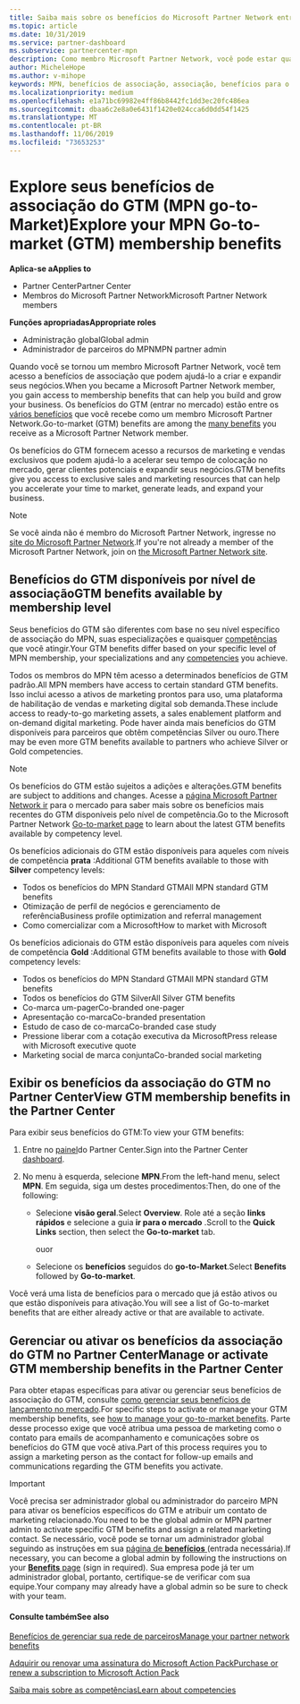 ```yaml
---
title: Saiba mais sobre os benefícios do Microsoft Partner Network entrar no mercado | Centro de parceiros
ms.topic: article
ms.date: 10/31/2019
ms.service: partner-dashboard
ms.subservice: partnercenter-mpn
description: Como membro Microsoft Partner Network, você pode estar qualificado para determinados benefícios de entrada no mercado. Saiba mais sobre os diferentes níveis de benefícios disponíveis para o mercado e como ativá-los e gerenciá-los no Partner Center.
author: MicheleHope
ms.author: v-mihope
keywords: MPN, benefícios de associação, associação, benefícios para o mercado, lançamento no mercado, ir para mercado, GTM, associação Gold, associação Silver
ms.localizationpriority: medium
ms.openlocfilehash: e1a71bc69982e4ff86b8442fc1dd3ec20fc486ea
ms.sourcegitcommit: dbaa6c2e8a0e6431f1420e024cca6d0dd54f1425
ms.translationtype: MT
ms.contentlocale: pt-BR
ms.lasthandoff: 11/06/2019
ms.locfileid: "73653253"
---
```

# <a name="explore-your-mpn-go-to-market-gtm-membership-benefits"></a><span data-ttu-id="88a19-105">Explore seus benefícios de associação do GTM (MPN go-to-Market)</span><span class="sxs-lookup"><span data-stu-id="88a19-105">Explore your MPN Go-to-market (GTM) membership benefits</span></span>

<span data-ttu-id="88a19-106">**Aplica-se a**</span><span class="sxs-lookup"><span data-stu-id="88a19-106">**Applies to**</span></span>

- <span data-ttu-id="88a19-107">Partner Center</span><span class="sxs-lookup"><span data-stu-id="88a19-107">Partner Center</span></span>
- <span data-ttu-id="88a19-108">Membros do Microsoft Partner Network</span><span class="sxs-lookup"><span data-stu-id="88a19-108">Microsoft Partner Network members</span></span>

<span data-ttu-id="88a19-109">**Funções apropriadas**</span><span class="sxs-lookup"><span data-stu-id="88a19-109">**Appropriate roles**</span></span>

- <span data-ttu-id="88a19-110">Administração global</span><span class="sxs-lookup"><span data-stu-id="88a19-110">Global admin</span></span>
- <span data-ttu-id="88a19-111">Administrador de parceiros do MPN</span><span class="sxs-lookup"><span data-stu-id="88a19-111">MPN partner admin</span></span>

<span data-ttu-id="88a19-112">Quando você se tornou um membro Microsoft Partner Network, você tem acesso a benefícios de associação que podem ajudá-lo a criar e expandir seus negócios.</span><span class="sxs-lookup"><span data-stu-id="88a19-112">When you became a Microsoft Partner Network member, you gain access to membership benefits that can help you build and grow your business.</span></span> <span data-ttu-id="88a19-113">Os benefícios do GTM (entrar no mercado) estão entre os [vários benefícios](https://partner.microsoft.com/manage-your-partner-network-benefits) que você recebe como um membro Microsoft Partner Network.</span><span class="sxs-lookup"><span data-stu-id="88a19-113">Go-to-market (GTM) benefits are among the [many benefits](https://partner.microsoft.com/manage-your-partner-network-benefits) you receive as a Microsoft Partner Network member.</span></span> 

<span data-ttu-id="88a19-114">Os benefícios do GTM fornecem acesso a recursos de marketing e vendas exclusivos que podem ajudá-lo a acelerar seu tempo de colocação no mercado, gerar clientes potenciais e expandir seus negócios.</span><span class="sxs-lookup"><span data-stu-id="88a19-114">GTM benefits give you access to exclusive sales and marketing resources that can help you accelerate your time to market, generate leads, and expand your business.</span></span>

>[!NOTE]
><span data-ttu-id="88a19-115">Se você ainda não é membro do Microsoft Partner Network, ingresse no [site do Microsoft Partner Network](https://partner.microsoft.com/membership).</span><span class="sxs-lookup"><span data-stu-id="88a19-115">If you're not already a member of the Microsoft Partner Network, join on [the Microsoft Partner Network site](https://partner.microsoft.com/membership).</span></span>


## <a name="gtm-benefits-available-by-membership-level"></a><span data-ttu-id="88a19-116">Benefícios do GTM disponíveis por nível de associação</span><span class="sxs-lookup"><span data-stu-id="88a19-116">GTM benefits available by membership level</span></span>

<span data-ttu-id="88a19-117">Seus benefícios do GTM são diferentes com base no seu nível específico de associação do MPN, suas especializações e quaisquer [competências](learn-about-competencies.md) que você atingir.</span><span class="sxs-lookup"><span data-stu-id="88a19-117">Your GTM benefits differ based on your specific level of MPN membership, your specializations and any [competencies](learn-about-competencies.md) you achieve.</span></span>

<span data-ttu-id="88a19-118">Todos os membros do MPN têm acesso a determinados benefícios de GTM padrão.</span><span class="sxs-lookup"><span data-stu-id="88a19-118">All MPN members have access to certain standard GTM benefits.</span></span> <span data-ttu-id="88a19-119">Isso inclui acesso a ativos de marketing prontos para uso, uma plataforma de habilitação de vendas e marketing digital sob demanda.</span><span class="sxs-lookup"><span data-stu-id="88a19-119">These include access to ready-to-go marketing assets, a sales enablement platform and on-demand digital marketing.</span></span> <span data-ttu-id="88a19-120">Pode haver ainda mais benefícios do GTM disponíveis para parceiros que obtêm competências Silver ou ouro.</span><span class="sxs-lookup"><span data-stu-id="88a19-120">There may be even more GTM benefits available to partners who achieve Silver or Gold competencies.</span></span>

>[!NOTE]
><span data-ttu-id="88a19-121">Os benefícios do GTM estão sujeitos a adições e alterações.</span><span class="sxs-lookup"><span data-stu-id="88a19-121">GTM benefits are subject to additions and changes.</span></span> <span data-ttu-id="88a19-122">Acesse a [página Microsoft Partner Network ir](https://partner.microsoft.com/membership/go-to-market) para o mercado para saber mais sobre os benefícios mais recentes do GTM disponíveis pelo nível de competência.</span><span class="sxs-lookup"><span data-stu-id="88a19-122">Go to the Microsoft Partner Network [Go-to-market page](https://partner.microsoft.com/membership/go-to-market) to learn about the latest GTM benefits available by competency level.</span></span>

<span data-ttu-id="88a19-123">Os benefícios adicionais do GTM estão disponíveis para aqueles com níveis de competência **prata** :</span><span class="sxs-lookup"><span data-stu-id="88a19-123">Additional GTM benefits available to those with **Silver** competency levels:</span></span>

- <span data-ttu-id="88a19-124">Todos os benefícios do MPN Standard GTM</span><span class="sxs-lookup"><span data-stu-id="88a19-124">All MPN standard GTM benefits</span></span>
- <span data-ttu-id="88a19-125">Otimização de perfil de negócios e gerenciamento de referência</span><span class="sxs-lookup"><span data-stu-id="88a19-125">Business profile optimization and referral management</span></span>
- <span data-ttu-id="88a19-126">Como comercializar com a Microsoft</span><span class="sxs-lookup"><span data-stu-id="88a19-126">How to market with Microsoft</span></span>

<span data-ttu-id="88a19-127">Os benefícios adicionais do GTM estão disponíveis para aqueles com níveis de competência **Gold** :</span><span class="sxs-lookup"><span data-stu-id="88a19-127">Additional GTM benefits available to those with **Gold** competency levels:</span></span>

- <span data-ttu-id="88a19-128">Todos os benefícios do MPN Standard GTM</span><span class="sxs-lookup"><span data-stu-id="88a19-128">All MPN standard GTM benefits</span></span>
- <span data-ttu-id="88a19-129">Todos os benefícios do GTM Silver</span><span class="sxs-lookup"><span data-stu-id="88a19-129">All Silver GTM benefits</span></span>
- <span data-ttu-id="88a19-130">Co-marca um-pager</span><span class="sxs-lookup"><span data-stu-id="88a19-130">Co-branded one-pager</span></span>
- <span data-ttu-id="88a19-131">Apresentação co-marca</span><span class="sxs-lookup"><span data-stu-id="88a19-131">Co-branded presentation</span></span>
- <span data-ttu-id="88a19-132">Estudo de caso de co-marca</span><span class="sxs-lookup"><span data-stu-id="88a19-132">Co-branded case study</span></span>
- <span data-ttu-id="88a19-133">Pressione liberar com a cotação executiva da Microsoft</span><span class="sxs-lookup"><span data-stu-id="88a19-133">Press release with Microsoft executive quote</span></span>
- <span data-ttu-id="88a19-134">Marketing social de marca conjunta</span><span class="sxs-lookup"><span data-stu-id="88a19-134">Co-branded social marketing</span></span>

## <a name="view-gtm-membership-benefits-in-the-partner-center"></a><span data-ttu-id="88a19-135">Exibir os benefícios da associação do GTM no Partner Center</span><span class="sxs-lookup"><span data-stu-id="88a19-135">View GTM membership benefits in the Partner Center</span></span>

<span data-ttu-id="88a19-136">Para exibir seus benefícios do GTM:</span><span class="sxs-lookup"><span data-stu-id="88a19-136">To view your GTM benefits:</span></span>

1. <span data-ttu-id="88a19-137">Entre no [painel]( https://docs.microsoft.com/partner-center/)do Partner Center.</span><span class="sxs-lookup"><span data-stu-id="88a19-137">Sign into the Partner Center [dashboard]( https://docs.microsoft.com/partner-center/).</span></span>

2. <span data-ttu-id="88a19-138">No menu à esquerda, selecione **MPN**.</span><span class="sxs-lookup"><span data-stu-id="88a19-138">From the left-hand menu, select **MPN**.</span></span> <span data-ttu-id="88a19-139">Em seguida, siga um destes procedimentos:</span><span class="sxs-lookup"><span data-stu-id="88a19-139">Then, do one of the following:</span></span>

    - <span data-ttu-id="88a19-140">Selecione **visão geral**.</span><span class="sxs-lookup"><span data-stu-id="88a19-140">Select **Overview**.</span></span> <span data-ttu-id="88a19-141">Role até a seção **links rápidos** e selecione a guia **ir para o mercado** .</span><span class="sxs-lookup"><span data-stu-id="88a19-141">Scroll to the **Quick Links** section, then select the **Go-to-market** tab.</span></span>

      <span data-ttu-id="88a19-142">ou</span><span class="sxs-lookup"><span data-stu-id="88a19-142">or</span></span>

    - <span data-ttu-id="88a19-143">Selecione os **benefícios** seguidos do **go-to-Market**.</span><span class="sxs-lookup"><span data-stu-id="88a19-143">Select **Benefits** followed by **Go-to-market**.</span></span>

<span data-ttu-id="88a19-144">Você verá uma lista de benefícios para o mercado que já estão ativos ou que estão disponíveis para ativação.</span><span class="sxs-lookup"><span data-stu-id="88a19-144">You will see a list of Go-to-market benefits that are either already active or that are available to activate.</span></span>

## <a name="manage-or-activate-gtm-membership-benefits-in-the-partner-center"></a><span data-ttu-id="88a19-145">Gerenciar ou ativar os benefícios da associação do GTM no Partner Center</span><span class="sxs-lookup"><span data-stu-id="88a19-145">Manage or activate GTM membership benefits in the Partner Center</span></span>

<span data-ttu-id="88a19-146">Para obter etapas específicas para ativar ou gerenciar seus benefícios de associação do GTM, consulte [como gerenciar seus benefícios de lançamento no mercado](manage-your-partner-network-benefits.md#manage-go-to-market-benefits).</span><span class="sxs-lookup"><span data-stu-id="88a19-146">For specific steps to activate or manage your GTM membership benefits, see [how to manage your go-to-market benefits](manage-your-partner-network-benefits.md#manage-go-to-market-benefits).</span></span> <span data-ttu-id="88a19-147">Parte desse processo exige que você atribua uma pessoa de marketing como o contato para emails de acompanhamento e comunicações sobre os benefícios do GTM que você ativa.</span><span class="sxs-lookup"><span data-stu-id="88a19-147">Part of this process requires you to assign a marketing person as the contact for follow-up emails and communications regarding the GTM benefits you activate.</span></span>

>[!IMPORTANT]
><span data-ttu-id="88a19-148">Você precisa ser administrador global ou administrador do parceiro MPN para ativar os benefícios específicos do GTM e atribuir um contato de marketing relacionado.</span><span class="sxs-lookup"><span data-stu-id="88a19-148">You need to be the global admin or MPN partner admin to activate specific GTM benefits and assign a related marketing contact.</span></span> <span data-ttu-id="88a19-149">Se necessário, você pode se tornar um administrador global seguindo as instruções em sua [página de **benefícios** ](https://partnercenter.microsoft.com/pcv/partnership/benefits) (entrada necessária).</span><span class="sxs-lookup"><span data-stu-id="88a19-149">If necessary, you can become a global admin by following the instructions on your [**Benefits** page](https://partnercenter.microsoft.com/pcv/partnership/benefits) (sign in required).</span></span> <span data-ttu-id="88a19-150">Sua empresa pode já ter um administrador global, portanto, certifique-se de verificar com sua equipe.</span><span class="sxs-lookup"><span data-stu-id="88a19-150">Your company may already have a global admin so be sure to check with your team.</span></span>

#### <a name="see-also"></a><span data-ttu-id="88a19-151">Consulte também</span><span class="sxs-lookup"><span data-stu-id="88a19-151">See also</span></span>

[<span data-ttu-id="88a19-152">Benefícios de gerenciar sua rede de parceiros</span><span class="sxs-lookup"><span data-stu-id="88a19-152">Manage your partner network benefits</span></span>](manage-your-partner-network-benefits.md)

[<span data-ttu-id="88a19-153">Adquirir ou renovar uma assinatura do Microsoft Action Pack</span><span class="sxs-lookup"><span data-stu-id="88a19-153">Purchase or renew a subscription to Microsoft Action Pack</span></span>](mpn-get-action-pack.md)

[<span data-ttu-id="88a19-154">Saiba mais sobre as competências</span><span class="sxs-lookup"><span data-stu-id="88a19-154">Learn about competencies</span></span>](learn-about-competencies.md)